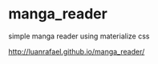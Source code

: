 # manga_reader
simple manga reader using materialize css

http://luanrafael.github.io/manga_reader/
